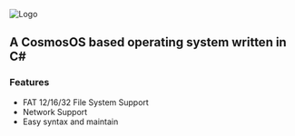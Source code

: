 ![Logo](https://i.imgur.com/889QgpM.png)
## A CosmosOS based operating system written in C#

### Features
- FAT 12/16/32 File System Support
- Network Support
- Easy syntax and maintain
